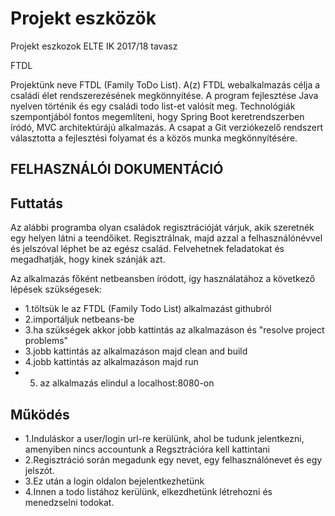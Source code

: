 # Projekt eszközök
Projekt eszkozok ELTE IK 2017/18 tavasz


FTDL

Projektünk neve FTDL (Family ToDo List). 
A(z) FTDL webalkalmazás célja a családi élet rendszerezésének megkönnyítése.
A program fejlesztése Java nyelven történik és egy családi todo list-et valósít meg.
Technológiák szempontjából fontos megemlíteni, hogy Spring Boot keretrendszerben íródó, MVC architektúrájú alkalmazás. 
A csapat a Git verziókezelő rendszert választotta a fejlesztési folyamat és a közös munka megkönnyítésére.


FELHASZNÁLÓI DOKUMENTÁCIÓ
--------------------------

Futtatás
----------
Az alábbi programba olyan családok regisztrációját várjuk, akik szeretnék egy helyen látni a teendőiket. Regisztrálnak, majd azzal a felhasználónévvel és jelszóval léphet be az egész család. Felvehetnek feladatokat és megadhatják, hogy kinek szánják azt.

Az alkalmazás főként netbeansben íródott, így használatához a következő lépések szükségesek:

- 1.töltsük le az FTDL (Family Todo List) alkalmazást githubról
- 2.importáljuk netbeans-be
- 3.ha szükségek akkor jobb kattintás az alkalmazáson és "resolve project problems"
- 3.jobb kattintás az alkalmazáson majd clean and build
- 4.jobb kattintás az alkalmazáson majd run
- 5. az alkalmazás elindul a localhost:8080-on

Működés
---------
- 1.Induláskor a user/login url-re kerülünk, ahol be tudunk jelentkezni, amenyiben nincs accountunk a Regsztrációra kell kattintani
- 2.Regisztráció során megadunk egy nevet, egy felhasználónevet és egy jelszót.
- 3.Ez után a login oldalon bejelentkezhetünk
- 4.Innen a todo listához kerülünk, elkezdhetünk létrehozni és menedzselni todokat.

